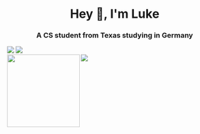 <h1 align="center">Hey 👋, I'm Luke</h1>
<h3 align="center">A CS student from Texas studying in Germany</h3>

<img src="https://komarev.com/ghpvc/?username=luke-rucker&label=Profile%20views&color=0e75b6&style=flat"/>

<img src="https://github-profile-trophy.vercel.app/?username=luke-rucker&theme=nord&margin-w=15&margin-h=15&column=7"/>

<div>
  <img align="left" height="170" src="https://github-readme-stats.vercel.app/api?username=luke-rucker&count_private=true&include_all_commits=true&theme=cobalt"/>
  <img src="https://github-readme-stats.vercel.app/api/top-langs/?username=luke-rucker&layout=compact&theme=cobalt&langs_count=10" />
</div>

